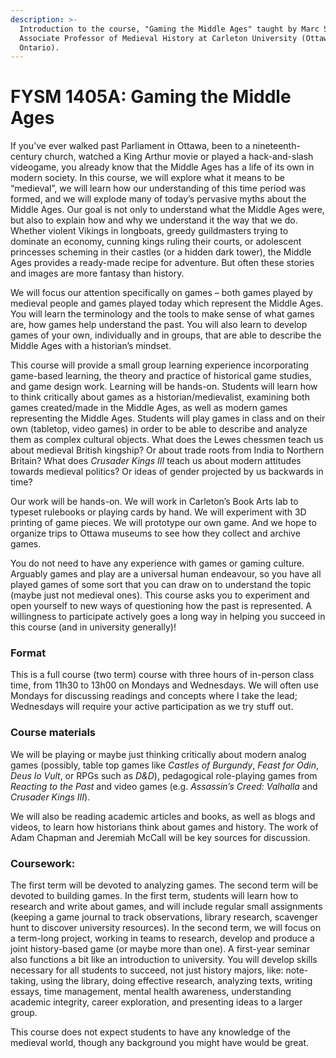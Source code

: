 ```yaml
---
description: >-
  Introduction to the course, "Gaming the Middle Ages" taught by Marc Saurette,
  Associate Professor of Medieval History at Carleton University (Ottawa,
  Ontario).
---
```


# FYSM 1405A: Gaming the Middle Ages

If you’ve ever walked past Parliament in Ottawa, been to a nineteenth-century church, watched a King Arthur movie or played a hack-and-slash videogame, you already know that the Middle Ages has a life of its own in modern society. In this course, we will explore what it means to be “medieval”, we will learn how our understanding of this time period was formed, and we will explode many of today’s pervasive myths about the Middle Ages. Our goal is not only to understand what the Middle Ages were, but also to explain how and why we understand it the way that we do. Whether violent Vikings in longboats, greedy guildmasters trying to dominate an economy, cunning kings ruling their courts, or adolescent princesses scheming in their castles (or a hidden dark tower), the Middle Ages provides a ready-made recipe for adventure. But often these stories and images are more fantasy than history.

We will focus our attention specifically on games – both games played by medieval people and games played today which represent the Middle Ages.  You will learn the terminology and the tools to make sense of what games are, how games help understand the past. You will also learn to develop games of your own, individually and in groups, that are able to describe the Middle Ages with a historian’s mindset.

This course will provide a small group learning experience incorporating game-based learning, the theory and practice of historical game studies, and game design work. Learning will be hands-on. Students will learn how to think critically about games as a historian/medievalist, examining both games created/made in the Middle Ages, as well as modern games representing the Middle Ages. Students will play games in class and on their own (tabletop, video games) in order to be able to describe and analyze them as complex cultural objects. What does the Lewes chessmen teach us about medieval British kingship? Or about trade roots from India to Northern Britain? What does _Crusader Kings III_ teach us about modern attitudes towards medieval politics? Or ideas of gender projected by us backwards in time?

Our work will be hands-on. We will work in Carleton’s Book Arts lab to typeset rulebooks or playing cards by hand. We will experiment with 3D printing of game pieces. We will prototype our own game. And we hope to organize trips to Ottawa museums to see how they collect and archive games.

You do not need to have any experience with games or gaming culture. Arguably games and play are a universal human endeavour, so you have all played games of some sort that you can draw on to understand the topic (maybe just not medieval ones). This course asks you to experiment and open yourself to new ways of questioning how the past is represented. A willingness to participate actively goes a long way in helping you succeed in this course (and in university generally)!

### Format

This is a full course (two term) course with three hours of in-person class time, from 11h30 to 13h00 on Mondays and Wednesdays. We will often use Mondays for discussing readings and concepts where I take the lead; Wednesdays will require your active participation as we try stuff out.

### Course materials

We will be playing or maybe just thinking critically about modern analog games (possibly, table top games like _Castles of Burgundy_, _Feast for Odin_, _Deus lo Vult_, or RPGs such as _D\&D_), pedagogical role-playing games from _Reacting to the Past_ and video games (e.g. _Assassin’s Creed: Valhalla_ and _Crusader Kings III_).

We will also be reading academic articles and books, as well as blogs and videos, to learn how historians think about games and history. The work of Adam Chapman and Jeremiah McCall will be key sources for discussion.

### Coursework:

The first term will be devoted to analyzing games. The second term will be devoted to building games. In the first term, students will learn how to research and write about games, and will include regular small assignments (keeping a game journal to track observations, library research, scavenger hunt to discover university resources). In the second term, we will focus on a term-long project, working in teams to research, develop and produce a joint history-based game (or maybe more than one). A first-year seminar also functions a bit like an introduction to university. You will develop skills necessary for all students to succeed, not just history majors, like: note-taking, using the library, doing effective research, analyzing texts, writing essays, time management, mental health awareness, understanding academic integrity, career exploration, and presenting ideas to a larger group.

This course does not expect students to have any knowledge of the medieval world, though any background you might have would be great.&#x20;
